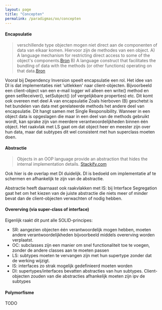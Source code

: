 ```yaml
---
layout: page
title: "Concepten"
permalink: /paradigmas/oo/concepten
---
```

#### Encapsulatie
> verschillende type objecten mogen niet direct aan de componenten of data van elkaar komen. Hiervoor zijn de methodes van een object.
> A) A language mechanism for restricting direct access to some of the object's components.[Bron](https://en.wikipedia.org/wiki/Encapsulation_(computer_programming))
> B) A language construct that facilitates the bundling of data with the methods (or other functions) operating on that data.[Bron](https://en.wikipedia.org/wiki/Encapsulation_(computer_programming))

Vooral bij Dependency Inversion speelt encapsulatie een rol. Het idee van DI is dat implementaties niet 'uitlekken' naar client-objecten. Bijvoorbeeld een client-object van een e-mail logger wil alleen een write() method en geen setReceiver(), setSubject() (of vergelijkbare properties) etc. Dit komt ook overeen met deel A van encapsulatie
Zoals hierboven (B) geschetst is het bundelen van data met gerelateerde methods het andere deel van encapsulatie. Dit hangt samen met Single Responsibility. Wanneer in een object data is opgeslagen die maar in een deel van de methods gebruikt wordt, kan sprake zijn van meerdere verantwoordelijkheden binnen één object.
Het raakvlak met LS gaat om dat object heer en meester zijn over hun data, maar dat subtypes dit wel consistent met hun superclass moeten doen.

#### Abstractie
> Objects in an OOP language provide an abstraction that hides the internal implementation details. [Stackify.com](https://stackify.com/oop-concept-abstraction/)

Ook hier is de overlap met DI duidelijk. DI is bedoeld om implementatie af te schermen en afhankelijk te zijn van de abstractie.

Abstractie heeft daarnaast ook raakvlakken met IS: bij Interface Segregation gaat het om het kiezen van de juiste abstractie die niets meer of minder bevat dan de client-objecten verwachten of nodig hebben.

#### Overerving (via super-class of interface)
Eigenlijk raakt dit punt alle SOLID-principes:
- SR: aangezien objecten één verantwoordelijk mogen hebben, moeten andere verantwoordelijkheden bijvoorbeeld middels overerving worden verplaatst.
- OC: subclasses zijn een manier om snel functionaliteit toe te voegen, zonder de andere classes aan te moeten passen
- LS: subtypes moeten te vervangen zijn met hun supertype zonder dat de werking wijzigt.
- IS: interfaces zo strak mogelijk gedefinieerd moeten worden
- DI: supertypes/interfaces bevatten abstracties van hun subtypes. Client-objecten zouden van die abstracties afhankelijk moeten zijn ipv de subtypes

#### Polymorfisme
TODO

